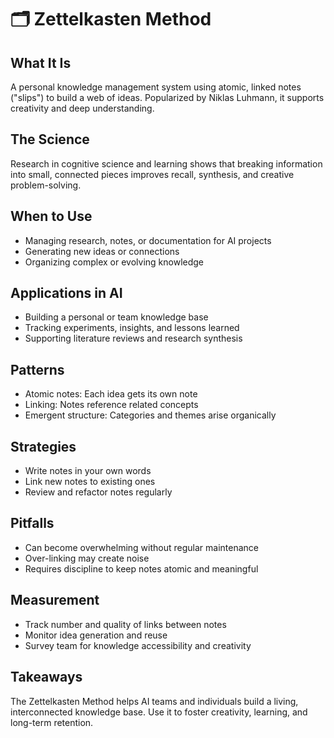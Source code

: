 # 🗂️ Zettelkasten Method

## What It Is
A personal knowledge management system using atomic, linked notes ("slips") to build a web of ideas. Popularized by Niklas Luhmann, it supports creativity and deep understanding.

## The Science
Research in cognitive science and learning shows that breaking information into small, connected pieces improves recall, synthesis, and creative problem-solving.

## When to Use
- Managing research, notes, or documentation for AI projects
- Generating new ideas or connections
- Organizing complex or evolving knowledge

## Applications in AI
- Building a personal or team knowledge base
- Tracking experiments, insights, and lessons learned
- Supporting literature reviews and research synthesis

## Patterns
- Atomic notes: Each idea gets its own note
- Linking: Notes reference related concepts
- Emergent structure: Categories and themes arise organically

## Strategies
- Write notes in your own words
- Link new notes to existing ones
- Review and refactor notes regularly

## Pitfalls
- Can become overwhelming without regular maintenance
- Over-linking may create noise
- Requires discipline to keep notes atomic and meaningful

## Measurement
- Track number and quality of links between notes
- Monitor idea generation and reuse
- Survey team for knowledge accessibility and creativity

## Takeaways
The Zettelkasten Method helps AI teams and individuals build a living, interconnected knowledge base. Use it to foster creativity, learning, and long-term retention.
